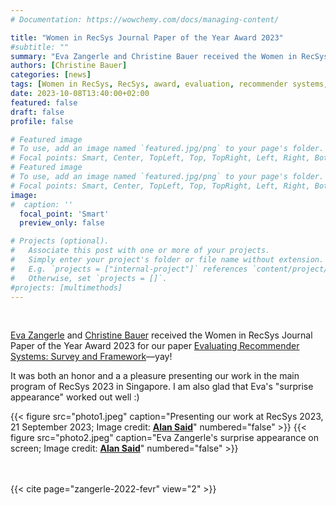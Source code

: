 ```yaml
---
# Documentation: https://wowchemy.com/docs/managing-content/

title: "Women in RecSys Journal Paper of the Year Award 2023"
#subtitle: ""
summary: "Eva Zangerle and Christine Bauer received the Women in RecSys Journal Paper of the Year Award 2023 for their CSUR paper 'Evaluating Recommender Systems: Survey and Framework'."
authors: [Christine Bauer]
categories: [news]
tags: [Women in RecSys, RecSys, award, evaluation, recommender systems, FEVR, survey, multimethod, framework]
date: 2023-10-08T13:40:00+02:00
featured: false
draft: false
profile: false

# Featured image
# To use, add an image named `featured.jpg/png` to your page's folder.
# Focal points: Smart, Center, TopLeft, Top, TopRight, Left, Right, BottomLeft, Bottom, BottomRight.
# Featured image
# To use, add an image named `featured.jpg/png` to your page's folder.
# Focal points: Smart, Center, TopLeft, Top, TopRight, Left, Right, BottomLeft, Bottom, BottomRight.
image:
#  caption: ''
  focal_point: 'Smart'
  preview_only: false

# Projects (optional).
#   Associate this post with one or more of your projects.
#   Simply enter your project's folder or file name without extension.
#   E.g. `projects = ["internal-project"]` references `content/project/deep-learning/index.md`.
#   Otherwise, set `projects = []`.
#projects: [multimethods]
---
```


<br>

[Eva Zangerle](https://evazangerle.at) and [Christine Bauer](/author/christine-bauer/) received the Women in RecSys Journal Paper of the Year Award 2023 for our paper [Evaluating Recommender Systems: Survey and Framework](/publications/zangerle-2022-fevr)—yay!

It was both an honor and a a pleasure presenting our work in the main program of RecSys 2023 in Singapore. I am also glad that Eva's "surprise appearance" worked out well :)


{{< figure src="photo1.jpeg" caption="Presenting our work at RecSys 2023, 21 September 2023; Image credit: [**Alan Said**](https://www.alansaid.com)" numbered="false" >}}
{{< figure src="photo2.jpeg" caption="Eva Zangerle's surprise appearance on screen; Image credit: [**Alan Said**](https://www.alansaid.com)" numbered="false" >}}


<br><br>
{{< cite page="zangerle-2022-fevr" view="2" >}}

